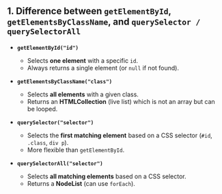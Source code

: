 ## 1. Difference between `getElementById`, `getElementsByClassName`, and `querySelector / querySelectorAll`

- **`getElementById("id")`**
  - Selects **one element** with a specific `id`.
  - Always returns a single element (or `null` if not found).

- **`getElementsByClassName("class")`**
  - Selects **all elements** with a given class.
  - Returns an **HTMLCollection** (live list) which is not an array but can be looped.

- **`querySelector("selector")`**
  - Selects the **first matching element** based on a CSS selector (`#id`, `.class`, `div p`).
  - More flexible than `getElementById`.

- **`querySelectorAll("selector")`**
  - Selects **all matching elements** based on a CSS selector.
  - Returns a **NodeList** (can use `forEach`).